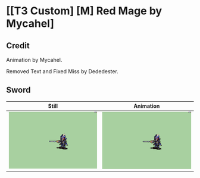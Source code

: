 # [\[T3 Custom\] \[M\] Red Mage by Mycahel]

## Credit

Animation by Mycahel. 

Removed Text and Fixed Miss by Dededester.

## Sword

| Still | Animation |
| :---: | :-------: |
| ![Sword still](./Sword_000.png) | ![Sword animation](./Sword.gif) |
